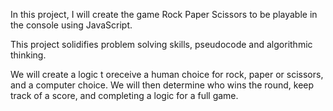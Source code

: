 In this project, I will create the game Rock Paper Scissors to be playable in the console using JavaScript.

This project solidifies problem solving skills, pseudocode and algorithmic thinking.

We will create a logic t oreceive a human choice for rock, paper or scissors, and a computer choice. We will then determine who wins the round, keep track of a score, and completing a logic for a full game.